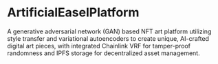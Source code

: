 # ArtificialEaselPlatform
A generative adversarial network (GAN) based NFT art platform utilizing style transfer and variational autoencoders to create unique, AI-crafted digital art pieces, with integrated Chainlink VRF for tamper-proof randomness and IPFS storage for decentralized asset management.
